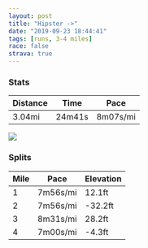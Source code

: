```yaml
---
layout: post
title: "Hipster ->"
date: "2019-09-23 18:44:41"
tags: [runs, 3-4 miles]
race: false
strava: true
---
```


### Stats

| Distance | Time | Pace |
|----------|------|------|
|3.04mi|24m41s|8m07s/mi|

<img src='https://maps.googleapis.com/maps/api/staticmap?maptype=roadmap&path=enc:wtrwFvaqbMFCLBNHJ\b@V`@H`@RRF?DFDELFL?H^NGTRHJNNFHJVLn@BPDlAh@LXPNABTJHH?Xn@t@x@EVF^VPX^\`A\^PTd@ZLF?LHHLTFVNz@\LTb@PDLr@j@ZJ~@h@DDL^N@NORVBJHB`@^BJTHNPVJl@LRPRDh@b@n@\PRHN?Bp@VBDBNHH@RHB?DZDXHj@`@h@VLLPHjAADFCA@ARJRBNAJGFLJDDFHTHHJFD?RPp@R`BVj@TRDd@\l@VBDPH\Vf@JJVHD\@XLX@NMTc@FE@_@To@t@s@LYHKDAHOTeBR}@@QP_@Je@P]PaAPiBXk@Ja@DE?]Fe@FM?UBDF@JQA?FCAIHI@O?[`@i@D[CS@k@Lg@JW?SBQLYFEBOf@y@XaBDK@WBQFCD_BTwAJ_ARq@Hk@VcANcALi@@UtA{FTuANs@Jo@Rk@Hm@HWJu@ZoA^gCHYPQ\cABY^cBB]JYDe@^wADa@L[B]VgAPYHa@Fo@FI@G@_@PaAJ_@Fi@Lg@D_@Ps@L_AHUHg@b@{A@QTk@Hc@@]FYZgA?G?D?CC??E?@AADMJA@DEO?KACDO?WXoATu@Jk@Ro@@a@BCRm@XcAHk@\uAB[PoA`@oA`@e@Pg@X}APoAZqAPuAl@eCFa@Z{@Xi@AUMKCQECEMQYiAi@_@Kc@[E@QQ_@SMOE?YSS@a@[SE{@{@a@OK?_@UYWi@IWMQScAs@[EkA_A}@oAKEIAIGqAsAMS&key=AIzaSyC1MId7bFpkLXNAaYhBSTb8jLyiSqzbDtM&size=800x800&markers=color:yellow|label:S|40.73308,-73.98444&markers=color:green|label:F|40.71567999999996,-73.96009999999995'>

### Splits

| Mile | Pace | Elevation |
|------|------|-----------|
|1|7m56s/mi|12.1ft|
|2|7m56s/mi|-32.2ft|
|3|8m31s/mi|28.2ft|
|4|7m00s/mi|-4.3ft|
